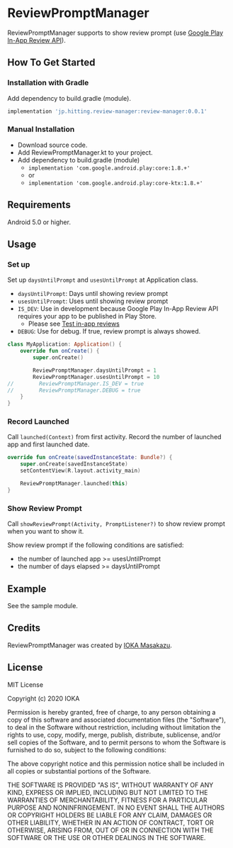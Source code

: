 # ReviewPromptManager

ReviewPromptManager supports to show review prompt
(use [Google Play In-App Review API](https://developer.android.com/guide/playcore/in-app-review)).

## How To Get Started

### Installation with Gradle

Add dependency to build.gradle (module).

```gradle
implementation 'jp.hitting.review-manager:review-manager:0.0.1'
```

### Manual Installation

- Download source code.
- Add ReviewPromptManager.kt to your project.
- Add dependency to build.gradle (module)
  - `implementation 'com.google.android.play:core:1.8.+'`
  - or
  - `implementation 'com.google.android.play:core-ktx:1.8.+'`

## Requirements

Android 5.0 or higher.

## Usage

### Set up

Set up `daysUntilPrompt` and `usesUntilPrompt` at Application class.

- `daysUntilPrompt`: Days until showing review prompt
- `usesUntilPrompt`: Uses until showing review prompt
- `IS_DEV`: Use in development because Google Play In-App Review API requires your app to be published in Play Store.
  - Please see [Test in-app reviews](https://developer.android.com/guide/playcore/in-app-review/test)
- `DEBUG`: Use for debug. If true, review prompt is always showed.

```kotlin
class MyApplication: Application() {
    override fun onCreate() {
        super.onCreate()

        ReviewPromptManager.daysUntilPrompt = 1
        ReviewPromptManager.usesUntilPrompt = 10
//        ReviewPromptManager.IS_DEV = true
//        ReviewPromptManager.DEBUG = true
    }
}
```

### Record Launched

Call `launched(Context)` from first activity.
Record the number of launched app and first launched date.

```kotlin
override fun onCreate(savedInstanceState: Bundle?) {
    super.onCreate(savedInstanceState)
    setContentView(R.layout.activity_main)

    ReviewPromptManager.launched(this)
}
```

### Show Review Prompt

Call `showReviewPrompt(Activity, PromptListener?)` to show review prompt when you want to show it.

Show review prompt if the following conditions are satisfied:

- the number of launched app >= usesUntilPrompt
- the number of days elapsed >= daysUntilPrompt

## Example

See the sample module.

## Credits

ReviewPromptManager was created by [IOKA Masakazu](https://www.hitting.jp).

## License

MIT License

Copyright (c) 2020 IOKA

Permission is hereby granted, free of charge, to any person obtaining a copy
of this software and associated documentation files (the "Software"), to deal
in the Software without restriction, including without limitation the rights
to use, copy, modify, merge, publish, distribute, sublicense, and/or sell
copies of the Software, and to permit persons to whom the Software is
furnished to do so, subject to the following conditions:

The above copyright notice and this permission notice shall be included in all
copies or substantial portions of the Software.

THE SOFTWARE IS PROVIDED "AS IS", WITHOUT WARRANTY OF ANY KIND, EXPRESS OR
IMPLIED, INCLUDING BUT NOT LIMITED TO THE WARRANTIES OF MERCHANTABILITY,
FITNESS FOR A PARTICULAR PURPOSE AND NONINFRINGEMENT. IN NO EVENT SHALL THE
AUTHORS OR COPYRIGHT HOLDERS BE LIABLE FOR ANY CLAIM, DAMAGES OR OTHER
LIABILITY, WHETHER IN AN ACTION OF CONTRACT, TORT OR OTHERWISE, ARISING FROM,
OUT OF OR IN CONNECTION WITH THE SOFTWARE OR THE USE OR OTHER DEALINGS IN THE
SOFTWARE.
